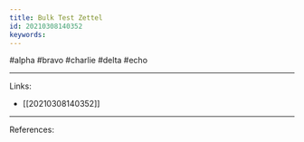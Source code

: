 ```yaml
---
title: Bulk Test Zettel
id: 20210308140352
keywords:
---
```

#alpha #bravo #charlie #delta #echo

---
Links:

- [[20210308140352]]

---
References:
